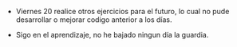 - Viernes 20 realice otros ejercicios para el futuro, lo cual no pude desarrollar o mejorar codigo anterior a los días.

- Sigo en el aprendizaje, no he bajado ningun día la guardia.